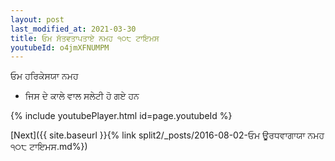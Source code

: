 ```yaml
---
layout: post
last_modified_at: 2021-03-30
title: ਓਮ ਸੱਤਵਤਾਪਤਾਏ ਨਮਹ ੧੦੮ ਟਾਇਮਸ
youtubeId: o4jmXFNUMPM
---
```

 
 
 ਓਮ ਹਰਿਕੇਸਯਾ ਨਮਹ  
 
 -  ਜਿਸ ਦੇ ਕਾਲੇ ਵਾਲ ਸਲੇਟੀ ਹੋ ​​ਗਏ ਹਨ 
 
  
 
  
 
 
 
 
 
 


{% include youtubePlayer.html id=page.youtubeId %}
 
[Next]({{ site.baseurl }}{% link  split2/_posts/2016-08-02-ਓਮ ਊਰਧਵਾਗਾਯਾ ਨਮਹ ੧੦੮ ਟਾਇਮਸ.md%})
 

